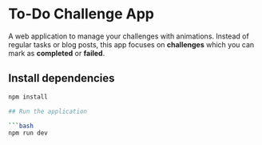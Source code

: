 # To-Do Challenge App

A web application to manage your challenges with animations. Instead of regular tasks or blog posts, this app focuses on **challenges** which you can mark as **completed** or **failed**.

## Install dependencies

```bash
npm install

## Run the application

```bash
npm run dev